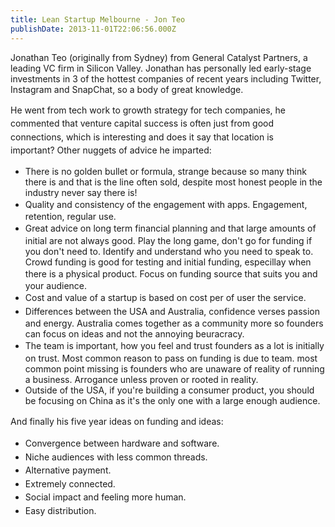 ```yaml
---
title: Lean Startup Melbourne - Jon Teo
publishDate: 2013-11-01T22:06:56.000Z
---
```



Jonathan Teo (originally from Sydney) from General Catalyst Partners, a leading VC firm in Silicon Valley. Jonathan has personally led early-stage investments in 3 of the hottest companies of recent years including Twitter, Instagram and SnapChat, so a body of great knowledge.

<span style="line-height: 1.538em;">He went from tech work to growth strategy for tech companies, he commented that venture capital success is often just from good connections, which is interesting and does it say that location is important?&nbsp;Other nuggets of advice he imparted:<ul><li class="p1">There is no golden bullet or formula, strange because so many think there is and that is the line often sold, despite most honest people in the industry never say there is!&nbsp;</li><li class="p1"><span style="line-height: 1.538em;">Quality and consistency of the engagement with apps. Engagement, retention, regular use.&nbsp;</li><li class="p1"><span style="line-height: 1.538em;">Great advice on long term financial planning and that large amounts of initial are not always good. Play the long game, don&#39;t go for funding if you don&#39;t need to. Identify and understand who you need to speak to. Crowd funding is good for testing and initial funding, especillay when there is a physical product.&nbsp;<span style="line-height: 1.538em;">Focus on funding source that suits you and your audience.&nbsp;</li><li class="p1"><span style="line-height: 1.538em;">Cost and value of a startup is based on cost per of user the service.&nbsp;</li><li class="p1"><span style="line-height: 1.538em;">Differences between the USA and Australia, confidence verses passion and energy. Australia comes together as a community more so founders can focus on ideas and not the annoying beuracracy.&nbsp;</li><li class="p1"><span style="line-height: 1.538em;">The team is important, how you feel and trust founders as a lot is initially on trust. Most common reason to pass on funding is due to team. most common point missing is founders who are unaware of reality of running a business. Arrogance unless proven or rooted in reality.&nbsp;</li><li class="p1">Outside of the USA, if you&#39;re building a consumer product, you should be focusing on China as it&#39;s the only one with a large enough audience.&nbsp;</li></ul><p class="p1"><span style="line-height: 1.538em;">​And finally his f<span style="line-height: 1.538em;">ive year ideas on funding and ideas:<ul><li class="p1"><span style="line-height: 1.538em;">Convergence between hardware and software.</li><li class="p1"><span style="line-height: 1.538em;">Niche audiences with less common threads.</li><li class="p1"><span style="line-height: 1.538em;">Alternative payment.</li><li class="p1"><span style="line-height: 1.538em;">Extremely connected.</li><li class="p1"><span style="line-height: 1.538em;">Social impact and feeling more human.</li><li class="p1"><span style="line-height: 1.538em;">Easy distribution.&nbsp;</li></ul>
